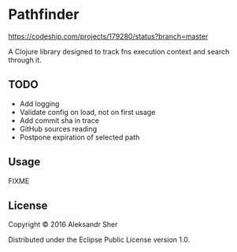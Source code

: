 # Pathfinder

https://codeship.com/projects/179280/status?branch=master

A Clojure library designed to track fns execution context and search through it.

## TODO

 - Add logging
 - Validate config on load, not on first usage
 - Add commit sha in trace
 - GitHub sources reading
 - Postpone expiration of selected path

## Usage

FIXME

## License

Copyright © 2016 Aleksandr Sher

Distributed under the Eclipse Public License version 1.0.
